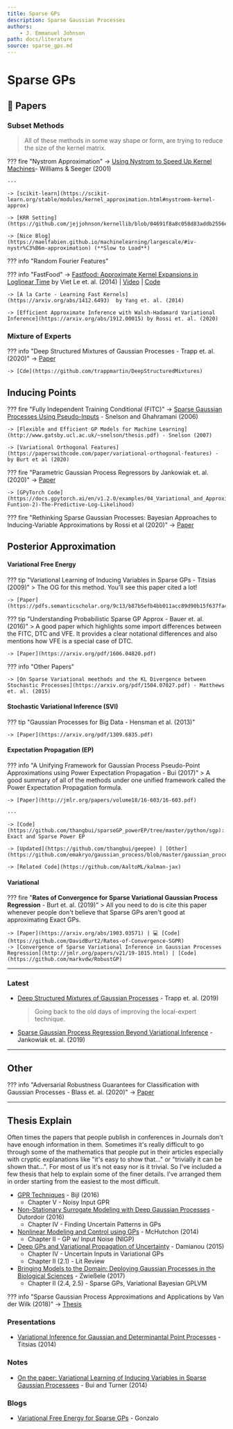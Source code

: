 ```yaml
---
title: Sparse GPs
description: Sparse Gaussian Processes
authors:
    - J. Emmanuel Johnson
path: docs/literature
source: sparse_gps.md
---
```

# Sparse GPs

## 📜 Papers


### Subset Methods

> All of these methods in some way shape or form, are trying to reduce the size of the kernel matrix.

??? fire "Nystrom Approximation"
    -> [Using Nystrom to Speed Up Kernel Machines](https://papers.nips.cc/paper/1866-using-the-nystrom-method-to-speed-up-kernel-machines.pdf)- Williams & Seeger (2001)

    ---

    -> [scikit-learn](https://scikit-learn.org/stable/modules/kernel_approximation.html#nystroem-kernel-approx)
    
    -> [KRR Setting](https://github.com/jejjohnson/kernellib/blob/04691f8a8c058d83addb2556ed99d342dc3c8dfc/kernellib/regression/large_scale.py#L98)

    -> [Nice Blog](https://maelfabien.github.io/machinelearning/largescale/#iv-nystr%C3%B6m-approximation) (**Slow to Load**)


??? info "Random Fourier Features"


??? info "FastFood"
    -> [Fastfood: Approximate Kernel Expansions in Loglinear Time](https://arxiv.org/abs/1408.3060) by Viet Le et. al. (2014) | [Video](http://videolectures.net/nipsworkshops2012_smola_kernel/) | [Code](https://scikit-learn-extra.readthedocs.io/en/latest/generated/sklearn_extra.kernel_approximation.Fastfood.html)

    -> [A la Carte - Learning Fast Kernels](https://arxiv.org/abs/1412.6493)  by Yang et. al. (2014)

    -> [Efficient Approximate Inference with Walsh-Hadamard Variational Inference](https://arxiv.org/abs/1912.00015) by Rossi et. al. (2020)

### Mixture of Experts


??? info "Deep Structured Mixtures of Gaussian Processes - Trapp et. al. (2020)"
    -> [Paper](http://proceedings.mlr.press/v108/trapp20a/trapp20a.pdf)

    -> [Cde](https://github.com/trappmartin/DeepStructuredMixtures)

## Inducing Points

??? fire "Fully Independent Training Conditional (FITC)"
    -> [Sparse Gaussian Processes Using Pseudo-Inputs](http://www.gatsby.ucl.ac.uk/~snelson/SPGP_up.pdf) - Snelson and Ghahramani (2006)
    
    -> [Flexible and Efficient GP Models for Machine Learning](http://www.gatsby.ucl.ac.uk/~snelson/thesis.pdf) - Snelson (2007)

    -> [Variational Orthogonal Features](https://paperswithcode.com/paper/variational-orthogonal-features) - by Burt et al (2020)

??? fire "Parametric Gaussian Process Regressors by Jankowiak et. al. (2020)"
    -> [Paper](https://arxiv.org/abs/1910.07123)

    -> [GPyTorch Code](https://docs.gpytorch.ai/en/v1.2.0/examples/04_Variational_and_Approximate_GPs/Approximate_GP_Objective_Functions.html#Objective-Funtion-2)-The-Predictive-Log-Likelihood)

??? fire "Rethinking Sparse Gaussian Processes: Bayesian Approaches to Inducing-Variable Approximations by Rossi et al (2020)"
    -> [Paper](https://arxiv.org/abs/2003.03080)

## Posterior Approximation


#### Variational Free Energy


??? tip "Variational Learning of Inducing Variables in Sparse GPs - Titsias (2009)"
    > The OG for this method. You'll see this paper cited a lot!

    -> [Paper](https://pdfs.semanticscholar.org/9c13/b87b5efb4bb011acc89d90b15f637fa48593.pdf)

??? tip "Understanding Probabilistic Sparse GP Approx - Bauer et. al. (2016)"
    > A good paper which highlights some import differences between the FITC, DTC and VFE. It provides a clear notational differences and also mentions how VFE is a special case of DTC.

    -> [Paper](https://arxiv.org/pdf/1606.04820.pdf)


??? info "Other Papers"

    -> [On Sparse Variational meethods and the KL Divergence between Stochastic Processes](https://arxiv.org/pdf/1504.07027.pdf) - Matthews et. al. (2015)


#### Stochastic Variational Inference (SVI)

??? tip "Gaussian Processes for Big Data - Hensman et al. (2013)"

    -> [Paper](https://arxiv.org/pdf/1309.6835.pdf)



    
#### Expectation Propagation (EP)


??? info "A Unifying Framework for Gaussian Process Pseudo-Point Approximations using Power Expectation Propagation - Bui (2017)"
    > A good summary of all of the methods under one unified framework called the Power Expectation Propagation formula.

    -> [Paper](http://jmlr.org/papers/volume18/16-603/16-603.pdf)

    ---

    -> [Code](https://github.com/thangbui/sparseGP_powerEP/tree/master/python/sgp): Exact and Sparse Power EP

    -> [Updated](https://github.com/thangbui/geepee) | [Other](https://github.com/emakryo/gaussian_process/blob/master/gaussian_process/expectation_propagation.py)

    -> [Related Code](https://github.com/AaltoML/kalman-jax)
  
#### Variational

??? fire "**Rates of Convergence for Sparse Variational Gaussian Process Regression** - Burt et. al. (2019)"
    > All you need to do is cite this paper whenever people don't believe that Sparse GPs aren't good at approximating Exact GPs.
    
    -> [Paper](https://arxiv.org/abs/1903.03571) | 💻 [Code](https://github.com/DavidBurt2/Rates-of-Convergence-SGPR)
    -> [Convergence of Sparse Variational Inference in Gaussian Processes Regression](http://jmlr.org/papers/v21/19-1015.html) | [Code](https://github.com/markvdw/RobustGP)

---

### Latest

* [Deep Structured Mixtures of Gaussian Processes](https://arxiv.org/abs/1910.04536) - Trapp et. al. (2019)
  > Going back to the old days of improving the local-expert technique. 
* [Sparse Gaussian Process Regression Beyond Variational Inference]() - Jankowiak et. al. (2019)

---

## Other


??? info "Adversarial Robustness Guarantees for Classification with Gaussian Processes - Blass et. al. (2020)"
    -> [Paper](https://arxiv.org/abs/1905.11876)

---
## Thesis Explain

Often times the papers that people publish in conferences in Journals don't have enough information in them. Sometimes it's really difficult to go through some of the mathematics that people put  in their articles especially with cryptic explanations like "it's easy to show that..." or "trivially it can be shown that...". For most of us it's not easy nor is it trivial. So I've included a few thesis that help to explain some of the finer details. I've arranged them in order starting from the easiest to the most difficult.


* [GPR Techniques](https://github.com/HildoBijl/GPRT) - Bijl (2016)    
  * Chapter V - Noisy Input GPR
* [Non-Stationary Surrogate Modeling with Deep Gaussian Processes](https://lib.ugent.be/fulltxt/RUG01/002/367/115/RUG01-002367115_2017_0001_AC.pdf) - Dutordoir (2016)
  * Chapter IV - Finding Uncertain Patterns in GPs
* [Nonlinear Modeling and Control using GPs](http://mlg.eng.cam.ac.uk/pub/pdf/Mch14.pdf) - McHutchon (2014)
  * Chapter II - GP w/ Input Noise (NIGP)
* [Deep GPs and Variational Propagation of Uncertainty](http://etheses.whiterose.ac.uk/9968/1/Damianou_Thesis.pdf) - Damianou (2015)
  * Chapter IV - Uncertain Inputs in Variational GPs
  * Chapter II (2.1) - Lit Review
* [Bringing Models to the Domain: Deploying Gaussian Processes in the Biological Sciences](http://etheses.whiterose.ac.uk/18492/1/MaxZwiesseleThesis.pdf) - Zwießele (2017)
  * Chapter II (2.4, 2.5) - Sparse GPs, Variational Bayesian GPLVM

??? info "Sparse Gaussian Process Approximations and Applications by Van der Wilk (2018)"
    -> [Thesis](https://markvdw.github.io/vanderwilk-thesis.pdf)

### Presentations

* [Variational Inference for Gaussian and Determinantal Point Processes](http://www2.aueb.gr/users/mtitsias/papers/titsiasNipsVar14.pdf) - Titsias (2014)


### Notes

* [On the paper: Variational Learning of Inducing Variables in Sparse Gaussian Processees](http://mlg.eng.cam.ac.uk/thang/docs/talks/rcc_vargp.pdf) - Bui and Turner (2014)

### Blogs

* [Variational Free Energy for Sparse GPs](https://gonzmg88.github.io/blog/2018/04/19/VariationalFreeEnergy) - Gonzalo